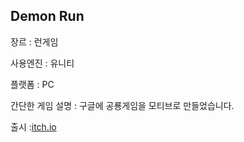 ## Demon Run
장르 : 런게임

사용엔진 : 유니티

플랫폼 : PC

간단한 게임 설명 : 구글에 공룡게임을 모티브로 만들었습니다.

출시 :[itch.io](https://itch.io/game/edit/972225#published)
